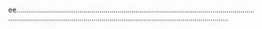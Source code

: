 ee.......................................................................................................................................................................................................................................
